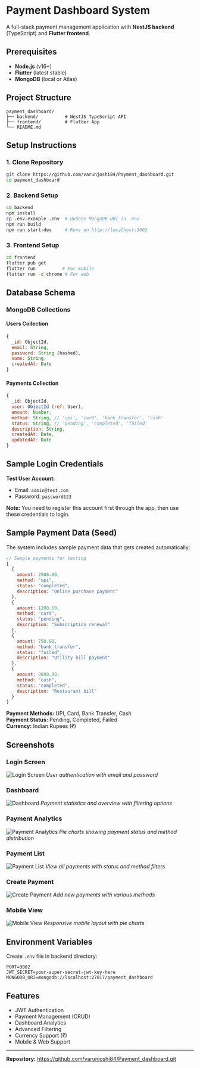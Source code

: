 # Payment Dashboard System

A full-stack payment management application with **NestJS backend** (TypeScript) and **Flutter frontend**.

## Prerequisites

- **Node.js** (v16+)
- **Flutter** (latest stable)
- **MongoDB** (local or Atlas)

## Project Structure

```
payment_dashboard/
├── backend/          # NestJS TypeScript API
├── frontend/         # Flutter App
└── README.md
```

## Setup Instructions

### 1. Clone Repository
```bash
git clone https://github.com/varunjoshi84/Payment_dashboard.git
cd payment_dashboard
```

### 2. Backend Setup
```bash
cd backend
npm install
cp .env.example .env  # Update MongoDB URI in .env
npm run build
npm run start:dev     # Runs on http://localhost:3002
```

### 3. Frontend Setup
```bash
cd frontend
flutter pub get
flutter run          # For mobile
flutter run -d chrome # For web
```

## Database Schema

### MongoDB Collections

#### Users Collection
```javascript
{
  _id: ObjectId,
  email: String,
  password: String (hashed),
  name: String,
  createdAt: Date
}
```

#### Payments Collection
```javascript
{
  _id: ObjectId,
  user: ObjectId (ref: User),
  amount: Number,
  method: String, // 'upi', 'card', 'bank_transfer', 'cash'
  status: String, // 'pending', 'completed', 'failed'
  description: String,
  createdAt: Date,
  updatedAt: Date
}
```

## Sample Login Credentials

**Test User Account:**
- Email: `admin@test.com`
- Password: `password123`

**Note:** You need to register this account first through the app, then use these credentials to login.

## Sample Payment Data (Seed)

The system includes sample payment data that gets created automatically:

```javascript
// Sample payments for testing
[
  {
    amount: 2500.00,
    method: "upi",
    status: "completed",
    description: "Online purchase payment"
  },
  {
    amount: 1200.50,
    method: "card", 
    status: "pending",
    description: "Subscription renewal"
  },
  {
    amount: 750.00,
    method: "bank_transfer",
    status: "failed", 
    description: "Utility bill payment"
  },
  {
    amount: 3000.00,
    method: "cash",
    status: "completed",
    description: "Restaurant bill"
  }
]
```

**Payment Methods:** UPI, Card, Bank Transfer, Cash  
**Payment Status:** Pending, Completed, Failed  
**Currency:** Indian Rupees (₹)

## Screenshots

### Login Screen
![Login Screen](screenshots/Screenshot%202025-07-12%20at%2012.30.17.png)
*User authentication with email and password*

### Dashboard
![Dashboard](screenshots/Screenshot%202025-07-12%20at%2012.37.27.png)
*Payment statistics and overview with filtering options*

### Payment Analytics
![Payment Analytics](screenshots/Screenshot%202025-07-12%20at%2012.38.33.png)
*Pie charts showing payment status and method distribution*

### Payment List
![Payment List](screenshots/Screenshot%202025-07-12%20at%2012.38.44.png)
*View all payments with status and method filters*

### Create Payment
![Create Payment](screenshots/Screenshot%202025-07-12%20at%2012.39.06.png)
*Add new payments with various methods*

### Mobile View
![Mobile View](screenshots/Screenshot%202025-07-12%20at%2012.39.22.png)
*Responsive mobile layout with pie charts*

## Environment Variables

Create `.env` file in backend directory:
```env
PORT=3002
JWT_SECRET=your-super-secret-jwt-key-here
MONGODB_URI=mongodb://localhost:27017/payment_dashboard
```

## Features

- JWT Authentication
- Payment Management (CRUD)
- Dashboard Analytics
- Advanced Filtering
- Currency Support (₹)
- Mobile & Web Support

---

**Repository:** https://github.com/varunjoshi84/Payment_dashboard.git


